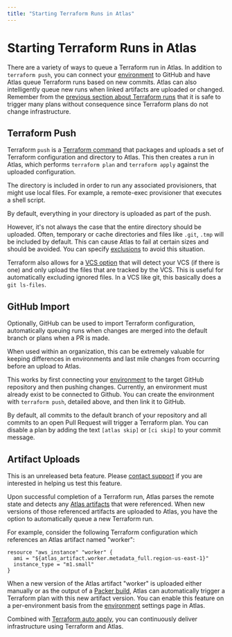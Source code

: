 ```yaml
---
title: "Starting Terraform Runs in Atlas"
---
```


# Starting Terraform Runs in Atlas

There are a variety of ways to queue a Terraform run in Atlas. In addition to
`terraform push`, you can connect your [environment](/help/glossary#environment)
to GitHub and have Atlas queue Terraform runs based on new commits. Atlas can
also intelligently queue new runs when linked artifacts are uploaded or changed.
Remember from the [previous section about Terraform runs](/help/terraform/runs)
that it is safe to trigger many plans without consequence since Terraform plans
do not change infrastructure.


## Terraform Push

Terraform `push` is a [Terraform command](https://terraform.io/docs/commands/push.html)
that packages and uploads a set of Terraform configuration and directory to Atlas. This then creates a run
in Atlas, which performs `terraform plan` and `terraform apply` against the uploaded
configuration.

The directory is included in order to run any associated provisioners,
that might use local files. For example, a remote-exec provisioner
that executes a shell script.

By default, everything in your directory is uploaded as part of the push.

However, it's not always the case that the entire directory should be uploaded. Often,
temporary or cache directories and files like `.git`, `.tmp` will be included by default. This
can cause Atlas to fail at certain sizes and should be avoided. You can
specify [exclusions](https://terraform.io/docs/commands/push.html) to avoid this situation.

Terraform also allows for a [VCS option](https://terraform.io/docs/commands/push.html#_vcs_true)
that will detect your VCS (if there is one) and only upload the files that are tracked by the VCS. This is
useful for automatically excluding ignored files. In a VCS like git, this
basically does a `git ls-files`.


## GitHub Import

Optionally, GitHub can be used to import Terraform configuration,
automatically queuing runs when changes are merged into the default branch
or plans when a PR is made.

When used within an organization, this can be extremely valuable for keeping
differences in environments and last mile changes from occurring before an
upload to Atlas.

This works by first connecting your [environment](/help/glossary#environment) to the target
GitHub repository and then pushing changes. Currently, an environment
must already exist to be connected to Github. You can create the environment
with `terraform push`, detailed above, and then link it to GitHub.

By default, all commits to the default branch of your repository and all commits
to an open Pull Request will trigger a Terraform plan. You can disable a plan by
adding the text `[atlas skip]` or `[ci skip]` to your commit message.


## Artifact Uploads

<div class="alert info">
  <span class="alert-text">
    This is an unreleased beta feature. Please <a href="/help/support">contact support</a> if you are interested in helping us test this feature.
  </span>
</div>

Upon successful completion of a Terraform run, Atlas parses the remote state and
detects any [Atlas artifacts](/help/terraform/artifacts/artifact-provider) that
were referenced. When new versions of those referenced artifacts are uploaded
to Atlas, you have the option to automatically queue a new Terraform run.

For example, consider the following Terraform configuration which references an
Atlas artifact named "worker":

    resource "aws_instance" "worker" {
      ami = "${atlas_artifact.worker.metadata_full.region-us-east-1}"
      instance_type = "m1.small"
    }

When a new version of the Atlas artifact "worker" is uploaded either manually
or as the output of a [Packer build](/help/packer/builds/starting.html), Atlas
can automatically trigger a Terraform plan with this new artifact version.
You can enable this feature on a per-environment basis from the
[environment](/help/glossary#environment) settings page in Atlas.

Combined with
[Terraform auto apply](/help/FILL_OUT_LATER), you can continuously deliver
infrastructure using Terraform and Atlas.
